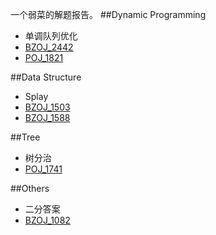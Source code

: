 一个弱菜的解题报告。
##Dynamic Programming
* 单调队列优化
 * [BZOJ_2442](http://www.lydsy.com/JudgeOnline/problem.php?id=2442)
 * [POJ_1821](http://poj.org/problem?id=1821)

##Data Structure
* Splay
 * [BZOJ_1503](http://www.lydsy.com/JudgeOnline/problem.php?id=1503)
 * [BZOJ_1588](http://www.lydsy.com/JudgeOnline/problem.php?id=1588)

##Tree
* 树分治
 * [POJ_1741](http://poj.org/problem?id=1741)

##Others
* 二分答案
 * [BZOJ_1082](http://www.lydsy.com/JudgeOnline/problem.php?id=1082)
